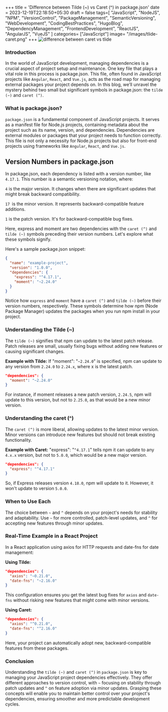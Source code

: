 +++
title = 'Difference between Tilde (~) vs Caret (^) in package.json'
date = 2023-12-19T22:18:50+05:30
draft = false
tags=[
  "JavaScript",
  "NodeJS",
  "NPM",
  "VersionControl",
  "PackageManagement",
  "SemanticVersioning",
  "WebDevelopment",
  "CodingBestPractices",
  "HugoBlog",
  "DependencyManagement",
  "FrontendDevelopment",
  "ReactJS",
  "AngularJS",
  "VueJS"
]
categories= ["JavaScript"]
image= "/images/tlide-caret.png"
+++
![difference between caret vs tlide](/images/tlide-caret.png)
### Introduction
In the world of JavaScript development, managing dependencies is a crucial aspect of project setup and maintenance. One key file that plays a vital role in this process is package.json. This file, often found in JavaScript projects like `Angular`, `React`, and `Vue.js`, acts as the road map for managing external packages your project depends on. In this blog, we’ll unravel the mystery behind two small but significant symbols in package.json: the `tilde (~)` and `caret (^)`.

### What is package.json?
`package.json` is a fundamental component of JavaScript projects. It serves as a manifest file for Node.js projects, containing metadata about the project such as its name, version, and dependencies. Dependencies are external modules or packages that your project needs to function correctly. This file is not only a necessity for Node.js projects but also for front-end projects using frameworks like `Angular`, `React`, and `Vue.js`.

## Version Numbers in package.json
In package.json, each dependency is listed with a version number, like `4.17.1`. This number is a semantic versioning notation, where:

  `4` is the major version. It changes when there are significant updates that might break backward compatibility.

 `17 `is the minor version. It represents backward-compatible feature additions.

 `1` is the patch version. It's for backward-compatible bug fixes.

Here, express and moment are two dependencies with the `caret (^)` and `tilde (~)` symbols preceding their version numbers. Let's explore what these symbols signify.

Here's a sample package.json snippet:

```json
{
  "name": "example-project",
  "version": "1.0.0",
  "dependencies": {
    "express": "^4.17.1",
    "moment": "~2.24.0"
  }
}

```
Notice how `express` and `moment` have a `caret (^)` and `tilde (~)` before their version numbers, respectively. These symbols determine how npm (Node Package Manager) updates the packages when you run npm install in your project.

### Understanding the Tilde (~)
The `tilde (~)` signifies that npm can update to the latest patch release. Patch releases are small, usually fixing bugs without adding new features or causing significant changes.

**Example with Tilde:**
If "moment": "`~2.24.0`" is specified, npm can update to any version from `2.24.0` to `2.24.x`, where x is the latest patch.

```json
"dependencies": {
  "moment": "~2.24.0"
}
```

For instance, if moment releases a new patch version, `2.24.5`, npm will update to this version, but not to `2.25.0`, as that would be a new minor version.

### Understanding the caret (^)
The `caret (^)` is more liberal, allowing updates to the latest minor version. Minor versions can introduce new features but should not break existing functionality.

**Example with Caret:**
"express": "`^4.17.1`" tells npm it can update to any `4.x.x` version, but not to `5.0.0`, which would be a new major version.

```json
"dependencies": {
  "express": "^4.17.1"
}
```
So, if Express releases version `4.18.0`, npm will update to it. However, it won't update to version `5.0.0`.

### When to Use Each
The choice between `~` and `^` depends on your project's needs for stability and adaptability. Use `~` for more controlled, patch-level updates, and `^` for accepting new features through minor updates.

### Real-Time Example in a React Project
In a React application using axios for HTTP requests and date-fns for date management:

**Using Tilde:**
```json
"dependencies": {
  "axios": "~0.21.0",
  "date-fns": "~2.16.0"
}

```
This configuration ensures you get the latest bug fixes for `axios` and `date-fns` without risking new features that might come with minor versions.

**Using Caret:**

```json
"dependencies": {
  "axios": "^0.21.0",
  "date-fns": "^2.16.0"
}

```
Here, your project can automatically adopt new, backward-compatible features from these packages.

### Conclusion
Understanding the `tilde (~)` and `caret (^)` in `package.json` is key to managing your JavaScript project dependencies effectively. They offer different approaches to version control, with `~` focusing on stability through patch updates and `^` on feature adoption via minor updates. Grasping these concepts will enable you to maintain better control over your project's dependencies, ensuring smoother and more predictable development cycles.




